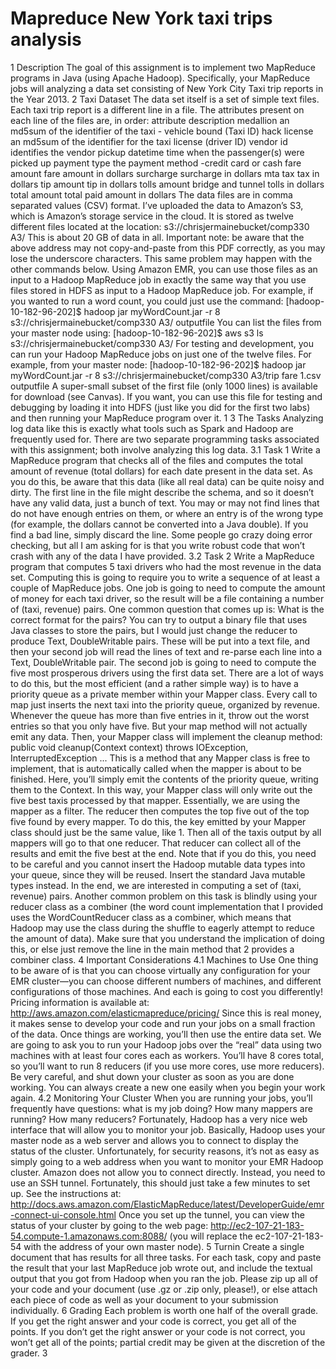 # Mapreduce New York taxi trips analysis
1 Description
The goal of this assignment is to implement two MapReduce programs in Java (using Apache Hadoop).
Specifically, your MapReduce jobs will analyzing a data set consisting of New York City Taxi trip reports
in the Year 2013.
2 Taxi Dataset
The data set itself is a set of simple text files. Each taxi trip report is a different line in a file. The
attributes present on each line of the files are, in order:
attribute description
medallion an md5sum of the identifier of the taxi - vehicle bound (Taxi ID)
hack license an md5sum of the identifier for the taxi license (driver ID)
vendor id identifies the vendor
pickup datetime time when the passenger(s) were picked up
payment type the payment method -credit card or cash
fare amount fare amount in dollars
surcharge surcharge in dollars
mta tax tax in dollars
tip amount tip in dollars
tolls amount bridge and tunnel tolls in dollars
total amount total paid amount in dollars
The data files are in comma separated values (CSV) format. I’ve uploaded the data to Amazon’s S3,
which is Amazon’s storage service in the cloud. It is stored as twelve different files located at the location:
s3://chrisjermainebucket/comp330 A3/
This is about 20 GB of data in all. Important note: be aware that the above address may not copy-and-paste
from this PDF correctly, as you may lose the underscore characters. This same problem may happen with
the other commands below.
Using Amazon EMR, you can use those files as an input to a Hadoop MapReduce job in exactly the
same way that you use files stored in HDFS as input to a Hadoop MapReduce job. For example, if you
wanted to run a word count, you could just use the command:
[hadoop-10-182-96-202]$ hadoop jar myWordCount.jar -r 8 s3://chrisjermainebucket/comp330 A3/ outputfile
You can list the files from your master node using:
[hadoop-10-182-96-202]$ aws s3 ls s3://chrisjermainebucket/comp330 A3/
For testing and development, you can run your Hadoop MapReduce jobs on just one of the twelve files. For
example, from your master node:
[hadoop-10-182-96-202]$ hadoop jar myWordCount.jar -r 8 s3://chrisjermainebucket/comp330 A3/trip fare 1.csv
outputfile
A super-small subset of the first file (only 1000 lines) is available for download (see Canvas). If you
want, you can use this file for testing and debugging by loading it into HDFS (just like you did for the first
two labs) and then running your MapReduce program over it.
1
3 The Tasks
Analyzing log data like this is exactly what tools such as Spark and Hadoop are frequently used for.
There are two separate programming tasks associated with this assignment; both involve analyzing this log
data.
3.1 Task 1
Write a MapReduce program that checks all of the files and computes the total amount of revenue (total
dollars) for each date present in the data set.
As you do this, be aware that this data (like all real data) can be quite noisy and dirty. The first line in the
file might describe the schema, and so it doesn’t have any valid data, just a bunch of text. You may or may
not find lines that do not have enough entries on them, or where an entry is of the wrong type (for example,
the dollars cannot be converted into a Java double). If you find a bad line, simply discard the line. Some
people go crazy doing error checking, but all I am asking for is that you write robust code that won’t crash
with any of the data I have provided.
3.2 Task 2
Write a MapReduce program that computes 5 taxi drivers who had the most revenue in the data set.
Computing this is going to require you to write a sequence of at least a couple of MapReduce jobs.
One job is going to need to compute the amount of money for each taxi driver, so the result will be a file
containing a number of (taxi, revenue) pairs. One common question that comes up is: What is the
correct format for the pairs? You can try to output a binary file that uses Java classes to store the pairs, but I
would just change the reducer to produce Text, DoubleWritable pairs. These will be put into a text file,
and then your second job will read the lines of text and re-parse each line into a Text, DoubleWritable
pair.
The second job is going to need to compute the five most prosperous drivers using the first data set.
There are a lot of ways to do this, but the most efficient (and a rather simple way) is to have a priority
queue as a private member within your Mapper class. Every call to map just inserts the next taxi into the
priority queue, organized by revenue. Whenever the queue has more than five entries in it, throw out the
worst entries so that you only have five. But your map method will not actually emit any data. Then, your
Mapper class will implement the cleanup method:
public void cleanup(Context context) throws IOException, InterruptedException ...
This is a method that any Mapper class is free to implement, that is automatically called when the mapper
is about to be finished. Here, you’ll simply emit the contents of the priority queue, writing them to the
Context. In this way, your Mapper class will only write out the five best taxis processed by that mapper.
Essentially, we are using the mapper as a filter. The reducer then computes the top five out of the top five
found by every mapper. To do this, the key emitted by your Mapper class should just be the same value,
like 1. Then all of the taxis output by all mappers will go to that one reducer. That reducer can collect all of
the results and emit the five best at the end.
Note that if you do this, you need to be careful and you cannot insert the Hadoop mutable data types
into your queue, since they will be reused. Insert the standard Java mutable types instead. In the end, we are
interested in computing a set of (taxi, revenue) pairs.
Another common problem on this task is blindly using your reducer class as a combiner (the word
count implementation that I provided uses the WordCountReducer class as a combiner, which means
that Hadoop may use the class during the shuffle to eagerly attempt to reduce the amount of data). Make
sure that you understand the implication of doing this, or else just remove the line in the main method that
2
provides a combiner class.
4 Important Considerations
4.1 Machines to Use
One thing to be aware of is that you can choose virtually any configuration for your EMR cluster—you
can choose different numbers of machines, and different configurations of those machines. And each is
going to cost you differently! Pricing information is available at:
http://aws.amazon.com/elasticmapreduce/pricing/
Since this is real money, it makes sense to develop your code and run your jobs on a small fraction of the
data. Once things are working, you’ll then use the entire data set. We are going to ask you to run your
Hadoop jobs over the “real” data using two machines with at least four cores each as workers. You’ll have
8 cores total, so you’ll want to run 8 reducers (if you use more cores, use more reducers).
Be very careful, and shut down your cluster as soon as you are done working. You can always create a
new one easily when you begin your work again.
4.2 Monitoring Your Cluster
When you are running your jobs, you’ll frequently have questions: what is my job doing? How many
mappers are running? How many reducers? Fortunately, Hadoop has a very nice web interface that will
allow you to monitor your job. Basically, Hadoop uses your master node as a web server and allows you to
connect to display the status of the cluster.
Unfortunately, for security reasons, it’s not as easy as simply going to a web address when you want to
monitor your EMR Hadoop cluster. Amazon does not allow you to connect directly. Instead, you need to
use an SSH tunnel. Fortunately, this should just take a few minutes to set up. See the instructions at:
http://docs.aws.amazon.com/ElasticMapReduce/latest/DeveloperGuide/emr-connect-ui-console.html
Once you set up the tunnel, you can view the status of your cluster by going to the web page:
http://ec2-107-21-183-54.compute-1.amazonaws.com:8088/
(you will replace the ec2-107-21-183-54 with the address of your own master node).
5 Turnin
Create a single document that has results for all three tasks. For each task, copy and paste the result that
your last MapReduce job wrote out, and include the textual output that you got from Hadoop when you ran
the job.
Please zip up all of your code and your document (use .gz or .zip only, please!), or else attach each piece
of code as well as your document to your submission individually.
6 Grading
Each problem is worth one half of the overall grade. If you get the right answer and your code is correct,
you get all of the points. If you don’t get the right answer or your code is not correct, you won’t get all of
the points; partial credit may be given at the discretion of the grader.
3
